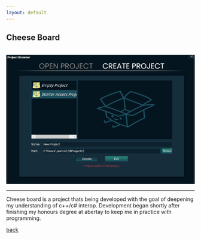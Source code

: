 ```yaml
---
layout: default
---
```


## Cheese Board

<br/>

<center>
<a href="https://github.com/aemsle/CheeseBoard">
<img src="./assets/img/portfolio/UI.gif" alt="CheeseBoardGIF">
</a>
</center>

* * *

Cheese board is a project thats being developed with the goal of deepening my understanding of c++/c# interop. Development began shortly after finishing my honours degree at abertay to keep me in practice with programming.

[back](./)
